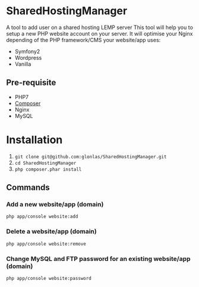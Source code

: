 # SharedHostingManager
A tool to add user on a shared hosting LEMP server
This tool will help you to setup a new PHP website account on your server.
It will optimise your Nginx depending of the PHP framework/CMS your website/app
uses:
* Symfony2
* Wordpress
* Vanilla

## Pre-requisite
* PHP7
* [Composer](https://getcomposer.org/)
* Nginx
* MySQL

# Installation
1. `git clone git@github.com:glonlas/SharedHostingManager.git`
2. `cd SharedHostingManager`
3. `php composer.phar install`


## Commands
### Add a new website/app (domain)
`php app/console website:add`

### Delete a website/app (domain)
`php app/console website:remove`

### Change MySQL and FTP password for an existing website/app (domain)
`php app/console website:password`

